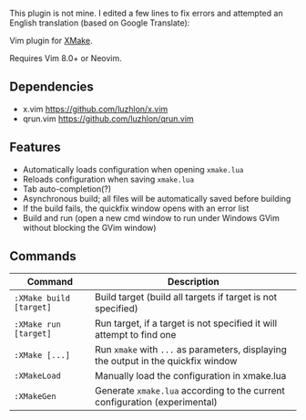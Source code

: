This plugin is not mine. I edited a few lines to fix errors and attempted an English translation (based on Google Translate):

Vim plugin for [XMake](https://github.com/tboox/xmake).

Requires Vim 8.0+ or Neovim.

## Dependencies

* x.vim     https://github.com/luzhlon/x.vim
* qrun.vim  https://github.com/luzhlon/qrun.vim

## Features

* Automatically loads configuration when opening `xmake.lua`
* Reloads configuration when saving `xmake.lua`
* Tab auto-completion(?)
* Asynchronous build; all files will be automatically saved before building
* If the build fails, the quickfix window opens with an error list
* Build and run (open a new cmd window to run under Windows GVim without blocking the GVim window)

## Commands

| Command                 | Description                                               |
| -------------------- | -------------------------------------------------- |
| `:XMake build [target]` | Build target (build all targets if target is not specified)               |
| `:XMake run [target]`   | Run target, if a target is not specified it will attempt to find one   |
| `:XMake [...]`          | Run `xmake` with `...` as parameters, displaying the output in the quickfix window |
| `:XMakeLoad`            | Manually load the configuration in xmake.lua                          |
| `:XMakeGen`             | Generate `xmake.lua` according to the current configuration (experimental)          |
